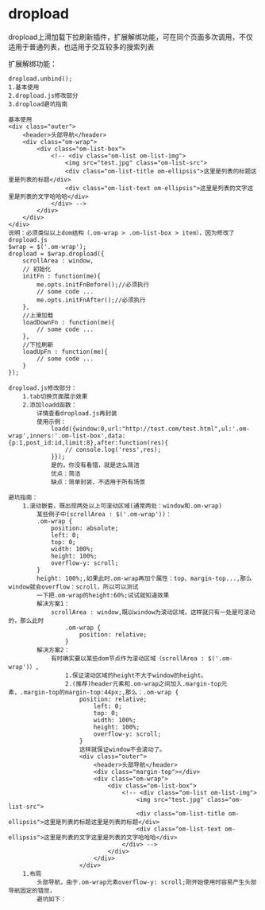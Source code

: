 
# dropload
dropload上滑加载下拉刷新插件，扩展解绑功能，可在同个页面多次调用，不仅适用于普通列表，也适用于交互较多的搜索列表

扩展解绑功能：

	dropload.unbind();
	1.基本使用
	2.dropload.js修改部分
	3.dropload避坑指南

	基本使用
	<div class="outer">
		<header>头部导航</header>
		<div class="om-wrap">
			<div class="om-list-box">
				<!-- <div class="om-list om-list-img">
					<img src="test.jpg" class="om-list-src">
					<div class="om-list-title om-ellipsis">这里是列表的标题这里是列表的标题</div>
					<div class="om-list-text om-ellipsis">这里是列表的文字这里是列表的文字哈哈哈</div>
				</div> -->
			</div>
		</div>
	</div>
	说明：必须类似以上dom结构（.om-wrap > .om-list-box > item），因为修改了dropload.js
	$wrap = $('.om-wrap');
	dropload = $wrap.dropload({
		scrollArea : window,
		// 初始化
		initFn : function(me){
			me.opts.initFnBefore();//必须执行
			// some code ...
			me.opts.initFnAfter();//必须执行
		},
		//上滑加载
		loadDownFn : function(me){
			// some code ...
        },
        //下拉刷新
        loadUpFn : function(me){
			// some code ...
        }
	});

	dropload.js修改部分：
		1.tab切换页面展示效果
		2.添加loadd函数：
			详情查看dropload.js再封装
			使用示例：
				loadd({window:0,url:"http://test.com/test.html",ul:'.om-wrap',inners:'.om-list-box',data:{p:1,post_id:id,limit:8},after:function(res){
		            // console.log('ress',res);
		        }});
		        是的，你没有看错，就是这么简洁
		        优点：简洁
		        缺点：简单封装，不适用于所有场景
	
	避坑指南：
		1.滚动嵌套，既出现两处以上可滚动区域(通常两处：window和.om-wrap)
			某些例子中(scrollArea : $('.om-wrap'))：
			.om-wrap {
			    position: absolute;
			    left: 0;
			    top: 0;
			    width: 100%;
			    height: 100%;
			    overflow-y: scroll;
			}
			height: 100%;,如果此时.om-wrap再加个属性：top、margin-top...,那么window就会overflow：scroll，所以可以测试
			一下把.om-wrap的height:60%;试试就知道效果
			解决方案1：
				scrollArea : window,既以window为滚动区域，这样就只有一处是可滚动的，那么此时
					.om-wrap {
					    position: relative;
					}
			解决方案2：
				有时确实要以某些dom节点作为滚动区域（scrollArea : $('.om-wrap')）,
					1.保证滚动区域的height不大于window的height。
					2.(推荐)header元素和.om-wrap之间加入.margin-top元素，.margin-top的margin-top:44px;,那么：.om-wrap {
					    position: relative;
						    left: 0;
						    top: 0;
						    width: 100%;
						    height: 100%;
						    overflow-y: scroll;
						}
						这样就保证window不会滚动了。
						<div class="outer">
							<header>头部导航</header>
							<div class="margin-top"></div>
							<div class="om-wrap">
								<div class="om-list-box">
									<!-- <div class="om-list om-list-img">
										<img src="test.jpg" class="om-list-src">
										<div class="om-list-title om-ellipsis">这里是列表的标题这里是列表的标题</div>
										<div class="om-list-text om-ellipsis">这里是列表的文字这里是列表的文字哈哈哈</div>
									</div> -->
								</div>
							</div>
						</div>
		1.布局
			头部导航，由于.om-wrap元素overflow-y: scroll;刚开始使用时容易产生头部导航固定的错觉，
			避坑如下：
